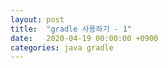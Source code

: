 ```yaml
---
layout: post
title:  "gradle 사용하기 - 1"
date:   2020-04-19 00:00:00 +0900
categories: java gradle
---
```


